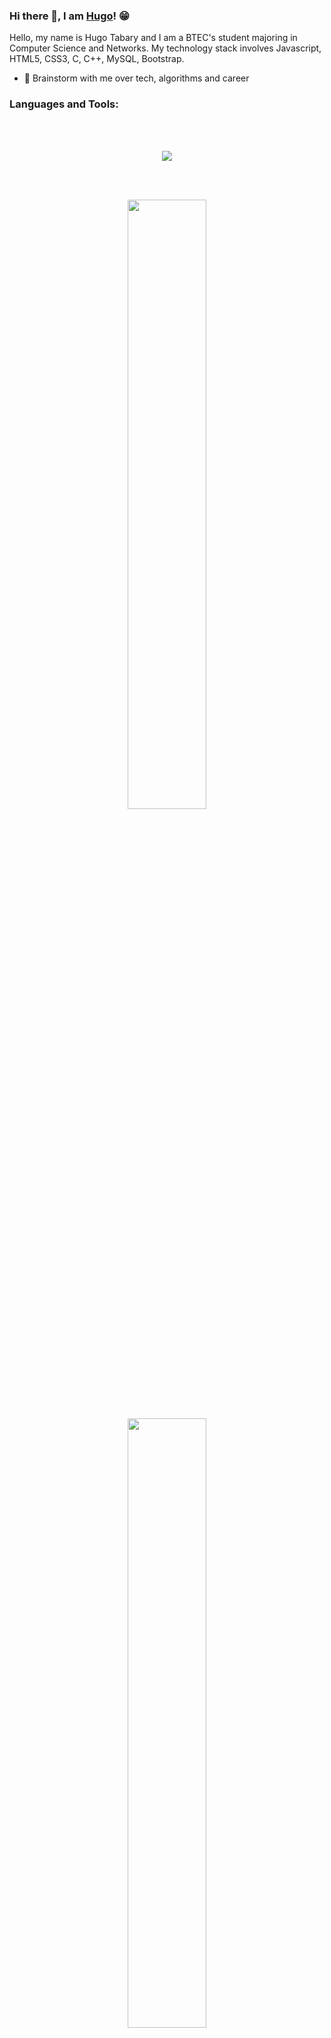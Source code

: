 ### Hi there 👋, I am [Hugo](https://HugoTby.github.io/)! 😁

Hello, my name is Hugo Tabary and I am a BTEC's student majoring in Computer Science and Networks. My technology stack involves Javascript, HTML5, CSS3, C, C++, MySQL, Bootstrap.

- 💬 Brainstorm with me over tech, algorithms and career

### Languages and Tools:
<br />
<br />

<p align="center">
  <a href="https://skillicons.dev">
    <img src="https://skillicons.dev/icons?i=html,css,php,js,nodejs,java,c,cpp,cs,git,github,wordpress,python,blender,unreal,unity,discord,bots&perline=9" />
  </a>
</p>
<br />
<br />


<p align="center">
<img height="50%" width="auto" src="https://github-readme-stats.vercel.app/api?username=HugoTby&theme=dark&show_icons=trueinclude_all_commits=true&custom_title=GitHub%20Stats&hide_border=true&bg_color=FFFFFF00&PAT_1" align = "center"/>
<img height="50%" width="auto" src="https://github-readme-stats.vercel.app/api/top-langs/?username=HugoTby&theme=dark&hide=TeX&layout=compact&langs_count=8&hide_border=true&bg_color=FFFFFF00&PAT_1" align = "center"/>
 <img height="50%" width="auto" src="https://github-readme-streak-stats.herokuapp.com/?user=hugotby&theme=dark&hide=TeX&layout=compact&langs_count=8&hide_border=true&background=FFFFFF00&PAT_1" align = "center"/>
</p>

### Open source projects
<br />
<br />
<table align="center">
  <thead align="center">
    <tr border: none;>
      <td><b>🎁 Projects</b></td>
      <td><b>⭐ Stars</b></td>
      <td><b>📚 Forks</b></td>
      <td><b>🛎 Issues</b></td>
      <td><b>📬 Pull requests</b></td>
    </tr>
  </thead>
  <tbody>
    <tr>
      <td><a href="https://github.com/HugoTby/Block-Right-Click"><b>Block Right Click</b></a></td>
      <td><img alt="Stars" src="https://img.shields.io/github/stars/HugoTby/Block-Right-Click?style=flat-square&labelColor=343b41"/></td>
      <td><img alt="Forks" src="https://img.shields.io/github/forks/HugoTby/Block-Right-Click?style=flat-square&labelColor=343b41"/></td>
      <td><img alt="Issues" src="https://img.shields.io/github/issues/HugoTby/Block-Right-Click?style=flat-square&labelColor=343b41"/></td>
      <td><img alt="Pull Requests" src="https://img.shields.io/github/issues-pr/HugoTby/Block-Right-Click?style=flat-square&labelColor=343b41"/></td>
    </tr>
	  <tr>
      <td><a href="https://github.com/HugoTby/Locate-IP-Address"><b>Locate the IP Address from a website</b></a></td>
      <td><img alt="Stars" src="https://img.shields.io/github/stars/HugoTby/Locate-IP-Address?style=flat-square&labelColor=343b41"/></td>
      <td><img alt="Forks" src="https://img.shields.io/github/forks/HugoTby/Locate-IP-Address?style=flat-square&labelColor=343b41"/></td>
      <td><img alt="Issues" src="https://img.shields.io/github/issues/HugoTby/Locate-IP-Address?style=flat-square&labelColor=343b41"/></td>
      <td><img alt="Pull Requests" src="https://img.shields.io/github/issues-pr/HugoTby/Locate-IP-Address?style=flat-square&labelColor=343b41"/></td>
    </tr>
    <tr>
      <td><a href="https://github.com/HugoTby/Translate-with-IP-Address"><b>Translate a website from the IP address</b></a></td>
      <td><img alt="Stars" src="https://img.shields.io/github/stars/HugoTby/Translate-with-IP-Address?style=flat-square&labelColor=343b41"/></td>
      <td><img alt="Forks" src="https://img.shields.io/github/forks/HugoTby/Translate-with-IP-Address?style=flat-square&labelColor=343b41"/></td>
      <td><img alt="Issues" src="https://img.shields.io/github/issues/HugoTby/Translate-with-IP-Address?style=flat-square&labelColor=343b41"/></td>
      <td><img alt="Pull Requests" src="https://img.shields.io/github/issues-pr/HugoTby/Translate-with-IP-Address?style=flat-square&labelColor=343b41"/></td>
    </tr>
  </tbody>
</table>


<br />
<br />

[![OS - Windows](https://img.shields.io/badge/OS-Windows-orange?logo=windows&logoColor=white)](https://www.microsoft.com/ "Go to Microsoft homepage")
[![OS - Linux](https://img.shields.io/badge/OS-Linux-orange?logo=linux&logoColor=white)](https://www.linux.org/ "Go to Linux homepage")
![maintained - yes](https://img.shields.io/badge/betagames-CEO-green)
![Visitor Badge](https://visitor-badge.laobi.icu/badge?page_id=HugoTby.HugoTby)
 
<!--![Visitor Badge](https://img.shields.io/badge/visitors-1,7k-blue)--> 
 
